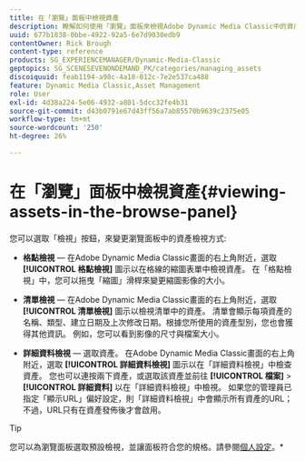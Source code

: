 ```yaml
---
title: 在「瀏覽」面板中檢視資產
description: 瞭解如何使用「瀏覽」面板來檢視Adobe Dynamic Media Classic中的資產。
uuid: 677b1838-0bbe-4922-92a5-6e7d9030edb9
contentOwner: Rick Brough
content-type: reference
products: SG_EXPERIENCEMANAGER/Dynamic-Media-Classic
geptopics: SG_SCENESEVENONDEMAND_PK/categories/managing_assets
discoiquuid: feab1194-a98c-4a18-812c-7e2e537ca488
feature: Dynamic Media Classic,Asset Management
role: User
exl-id: 4d38a224-5e06-4932-a801-5dcc32fe4b31
source-git-commit: d43b0791e67d43ff56a7ab85570b9639c2375e05
workflow-type: tm+mt
source-wordcount: '250'
ht-degree: 26%

---
```


# 在「瀏覽」面板中檢視資產{#viewing-assets-in-the-browse-panel}

您可以選取「檢視」按鈕，來變更瀏覽面板中的資產檢視方式:

* **格點檢視**  — 在Adobe Dynamic Media Classic畫面的右上角附近，選取 **[!UICONTROL 格點檢視]** 圖示以在格線的縮圖表單中檢視資產。 在「格點檢視」中，您可以拖曳「縮圖」滑桿來變更縮圖影像的大小。

* **清單檢視**  — 在Adobe Dynamic Media Classic畫面的右上角附近，選取 **[!UICONTROL 清單檢視]** 圖示以檢視清單中的資產。 清單會顯示每項資產的名稱、類型、建立日期及上次修改日期。根據您所使用的資產型別，您也會獲得其他資訊。 例如，您可以看到影像的尺寸與檔案大小。

* **詳細資料檢視**  — 選取資產。 在Adobe Dynamic Media Classic畫面的右上角附近，選取 **[!UICONTROL 詳細資料檢視]** 圖示以在「詳細資料檢視」中檢查資產。 您也可以連按兩下資產，或選取該資產並前往 **[!UICONTROL 檔案]** > **[!UICONTROL 詳細資料]** 以在「詳細資料檢視」中檢視。 如果您的管理員已指定「顯示URL」偏好設定，則「詳細資料檢視」中會顯示所有資產的URL；不過，URL只有在資產發佈後才會啟用。

>[!TIP]
>
>您可以為瀏覽面板選取預設檢視，並讓面板符合您的規格。請參閱[個人設定](personal-setup.md#personal_setup)。*
